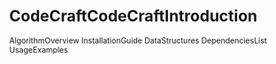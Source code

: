 # CodeCraftCodeCraftIntroduction
AlgorithmOverview
InstallationGuide
DataStructures
DependenciesList
UsageExamples
